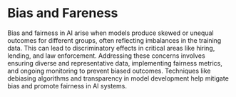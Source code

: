 # Bias and Fareness

Bias and fairness in AI arise when models produce skewed or unequal outcomes for different groups, often reflecting imbalances in the training data. This can lead to discriminatory effects in critical areas like hiring, lending, and law enforcement. Addressing these concerns involves ensuring diverse and representative data, implementing fairness metrics, and ongoing monitoring to prevent biased outcomes. Techniques like debiasing algorithms and transparency in model development help mitigate bias and promote fairness in AI systems.